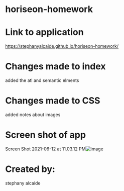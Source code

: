 # horiseon-homework

# Link to application
 https://stephanyalcaide.github.io/horiseon-homework/

# Changes made to index
added the atl and semantic elments

# Changes made to CSS
added notes about images 

# Screen shot of app
Screen Shot 2021-06-12 at 11.03.12 PM![image](https://user-images.githubusercontent.com/81532183/121794990-7adff380-cbd2-11eb-8686-1599d0d49aaa.png)

# Created by:
stephany alcaide
